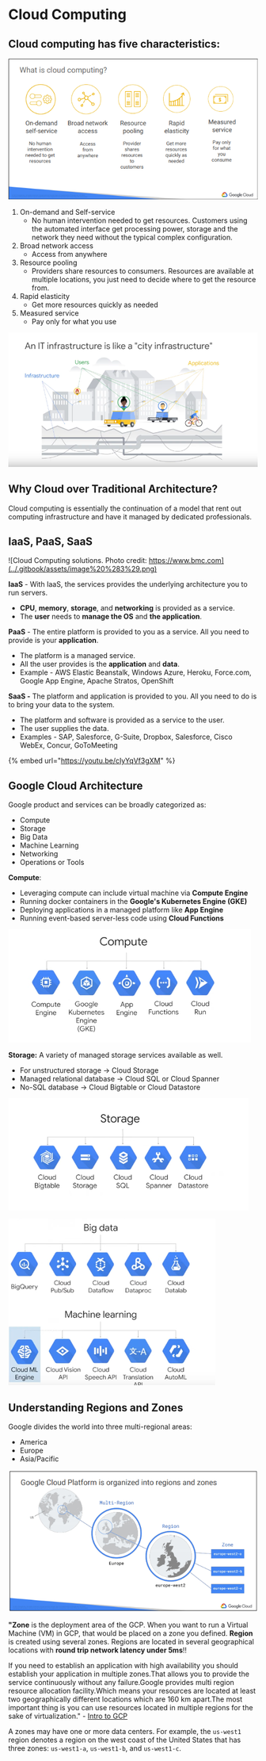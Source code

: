 # Cloud Computing

## Cloud computing has five characteristics:

![](../.gitbook/assets/image%20%289%29.png)

1. On-demand and Self-service
   * No human intervention needed to get resources. Customers using the automated interface get processing power, storage and the network they need without the typical complex configuration.
2. Broad network access
   * Access from anywhere
3. Resource pooling
   * Providers share resources to consumers. Resources are available at multiple locations, you just need to decide where to get the resource from.
4. Rapid elasticity
   * Get more resources quickly as needed
5. Measured service
   * Pay only for what you use

![](../.gitbook/assets/image%20%282%29.png)

##  Why Cloud over Traditional Architecture?

Cloud computing is essentially the continuation of a model that rent out computing infrastructure and have it managed by dedicated professionals.

## IaaS, PaaS, SaaS

![Cloud Computing solutions. Photo credit: https://www.bmc.com](../.gitbook/assets/image%20%283%29.png)

**IaaS** - With IaaS, the services provides the underlying architecture you to run servers.

* **CPU**, **memory**, **storage**, and **networking** is provided as a service.
* The **user** needs to **manage the OS** and **the application**.

**PaaS** - The entire platform is provided to you as a service. All you need to provide is your **application**.

* The platform is a managed service.
* All the user provides is the **application** and **data**.
* Example -  AWS Elastic Beanstalk, Windows Azure, Heroku, Force.com, Google App Engine, Apache Stratos, OpenShift

**SaaS -** The platform and application is provided to you. All you need to do is to bring your data to the system.

* The platform and software is provided as a service to the user.
* The user supplies the data.
* Examples - SAP, Salesforce, G-Suite, Dropbox, Salesforce, Cisco WebEx, Concur, GoToMeeting

{% embed url="https://youtu.be/cIyYqVf3gXM" %}

##  Google Cloud Architecture

Google product and services can be broadly categorized as:

* Compute
* Storage
* Big Data
* Machine Learning
* Networking
* Operations or Tools

**Compute**: 

* Leveraging compute can include virtual machine via **Compute Engine**
* Running docker containers in the **Google's Kubernetes Engine \(GKE\)**
* Deploying applications in a managed platform like **App Engine**
* Running event-based server-less code using **Cloud Functions**

![Google&apos;s Computer Services](../.gitbook/assets/image%20%284%29.png)

**Storage:** A variety of managed storage services available as well.

* For unstructured storage -&gt; Cloud Storage
* Managed relational database -&gt; Cloud SQL or Cloud Spanner
* No-SQL database -&gt; Cloud Bigtable or Cloud Datastore

![](../.gitbook/assets/image%20%288%29.png)



![](../.gitbook/assets/image%20%285%29.png)

## Understanding Regions and Zones

Google divides the world into three multi-regional areas: 

* America
* Europe
* Asia/Pacific

![](../.gitbook/assets/image%20%287%29.png)

**"Zone** is the deployment area of the GCP. When you want to run a Virtual Machine \(VM\) in GCP, that would be placed on a zone you defined. **Region** is created using several zones. Regions are located in several geographical locations with **round trip network latency under 5ms**!! 

If you need to establish an application with high availability you should establish your application in multiple zones.That allows you to provide the service continuously without any failure.Google provides multi region resource allocation facility.Which means your resources are located at least two geographically different locations which are 160 km apart.The most important thing is you can use resources located in multiple regions for the sake of virtualization." - [Intro to GCP](https://medium.com/@sakunaj1996/google-cloud-platform-101-efbb81e7d3a6)

A zones may have one or more data centers. For example, the `us-west1` region denotes a region on the west coast of the United States that has three zones: `us-west1-a`, `us-west1-b`, and `us-west1-c`.



